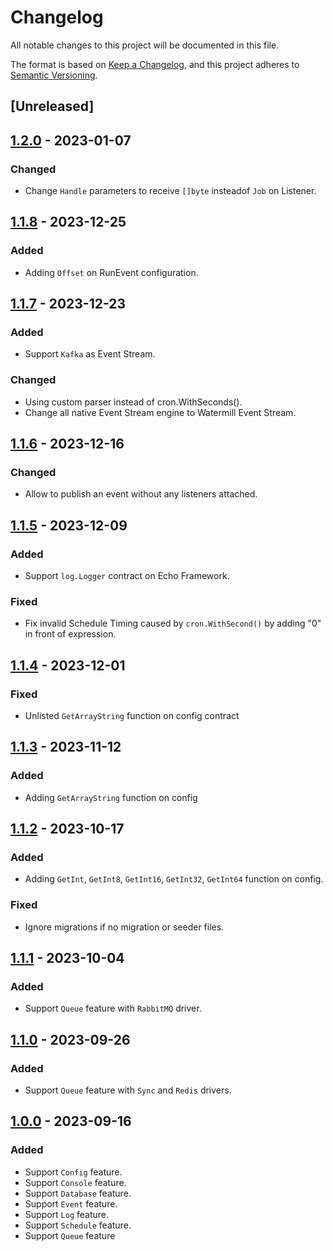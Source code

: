 # Changelog

All notable changes to this project will be documented in this file.

The format is based on [Keep a Changelog](https://keepachangelog.com/en/1.0.0/),
and this project adheres to [Semantic Versioning](https://semver.org/spec/v2.0.0.html).

## [Unreleased]

## [1.2.0] - 2023-01-07

### Changed

- Change `Handle` parameters to receive `[]byte` insteadof `Job` on Listener.

## [1.1.8] - 2023-12-25

### Added

- Adding `Offset` on RunEvent configuration.

## [1.1.7] - 2023-12-23

### Added

- Support `Kafka` as Event Stream.

### Changed

- Using custom parser instead of cron.WithSeconds().
- Change all native Event Stream engine to Watermill Event Stream.

## [1.1.6] - 2023-12-16

### Changed

- Allow to publish an event without any listeners attached.

## [1.1.5] - 2023-12-09

### Added

- Support `log.Logger` contract on Echo Framework.

### Fixed

- Fix invalid Schedule Timing caused by `cron.WithSecond()` by adding "0" in front of expression.

## [1.1.4] - 2023-12-01

### Fixed

- Unlisted `GetArrayString` function on config contract

## [1.1.3] - 2023-11-12

### Added

- Adding `GetArrayString` function on config

## [1.1.2] - 2023-10-17

### Added

- Adding `GetInt`, `GetInt8`, `GetInt16`, `GetInt32`, `GetInt64` function on config.

### Fixed

- Ignore migrations if no migration or seeder files.

## [1.1.1] - 2023-10-04

### Added

- Support `Queue` feature with `RabbitMQ` driver.

## [1.1.0] - 2023-09-26

### Added

- Support `Queue` feature with `Sync` and `Redis` drivers.

## [1.0.0] - 2023-09-16

### Added

- Support `Config` feature.
- Support `Console` feature.
- Support `Database` feature.
- Support `Event` feature.
- Support `Log` feature.
- Support `Schedule` feature.
- Support `Queue` feature

[1.2.0]: https://github.com/fwidjaya20/symphonic/compare/v1.1.8...v1.2.0
[1.1.8]: https://github.com/fwidjaya20/symphonic/compare/v1.1.7...v1.1.8
[1.1.7]: https://github.com/fwidjaya20/symphonic/compare/v1.1.6...v1.1.7
[1.1.6]: https://github.com/fwidjaya20/symphonic/compare/v1.1.5...v1.1.6
[1.1.5]: https://github.com/fwidjaya20/symphonic/compare/v1.1.4...v1.1.5
[1.1.4]: https://github.com/fwidjaya20/symphonic/compare/v1.1.3...v1.1.4
[1.1.3]: https://github.com/fwidjaya20/symphonic/compare/v1.1.2...v1.1.3
[1.1.2]: https://github.com/fwidjaya20/symphonic/compare/v1.1.1...v1.1.2
[1.1.1]: https://github.com/fwidjaya20/symphonic/compare/v1.1.0...v1.1.1
[1.1.0]: https://github.com/fwidjaya20/symphonic/compare/v1.0.0...v1.1.0
[1.0.0]: https://github.com/fwidjaya20/symphonic/releases/tag/v1.0.0

